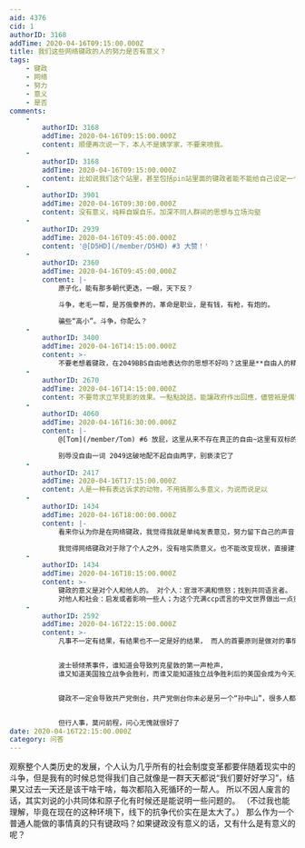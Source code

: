 ```yaml
---
aid: 4376
cid: 1
authorID: 3168
addTime: 2020-04-16T09:15:00.000Z
title: 我们这些网络键政的人的努力是否有意义？
tags:
    - 键政
    - 网络
    - 努力
    - 意义
    - 是否
comments:
    -
        authorID: 3168
        addTime: 2020-04-16T09:15:00.000Z
        content: 顺便再次说一下，本人不是姨学家，不要来喷我。
    -
        authorID: 3168
        addTime: 2020-04-16T09:15:00.000Z
        content: 比如说我们这个站里，甚至包括pin站里面的键政者能不能给自己设定一个小目标，就是转化一个浅红的小粉红？
    -
        authorID: 3901
        addTime: 2020-04-16T09:30:00.000Z
        content: 没有意义，纯粹自娱自乐，加深不同人群间的思想与立场沟壑
    -
        authorID: 2939
        addTime: 2020-04-16T09:45:00.000Z
        content: '@[D5HD](/member/D5HD) #3 大赞！'
    -
        authorID: 2360
        addTime: 2020-04-16T09:45:00.000Z
        content: |-
            原子化，能有那多朝代更迭，一眼，天下反？

            斗争，老毛一帮，是苏俄豢养的，革命是职业，是有钱，有枪，有炮的。

            骗些“高小”。斗争，你配么？
    -
        authorID: 3400
        addTime: 2020-04-16T14:15:00.000Z
        content: >-
            不要老想着键政，在2049BBS自由地表达你的思想不好吗？这里是**自由人的精神角落**，你可以讨论被禁止的书籍，音乐，电影，除非你没有精神生活。
    -
        authorID: 2670
        addTime: 2020-04-16T14:15:00.000Z
        content: 不要苛求立竿見影的效果。一點點說話，能讓政府作出回應，儘管衹是偶爾回應，已經是非常美好的成果。
    -
        authorID: 4060
        addTime: 2020-04-16T16:30:00.000Z
        content: |-
            @[Tom](/member/Tom) #6 放屁，这里从来不存在真正的自由~这里有双标的自由

            别辱没自由一词 2049这破地配不起自由两字，别亵渎它了
    -
        authorID: 2417
        addTime: 2020-04-16T17:15:00.000Z
        content: 人是一种有表达诉求的动物，不用搞那么多意义，为说而说足以
    -
        authorID: 1434
        addTime: 2020-04-16T18:00:00.000Z
        content: |-
            看来你认为你是在网络键政，我觉得我就是单纯发表意见，努力留下自己的声音，不期待中国政府有任何改变也不认为他们会有好的改变。

            我觉得网络键政对于除了个人之外，没有啥实质意义。也不能改变现状，直接建言ccp都不听，何况是在网上。
    -
        authorID: 1434
        addTime: 2020-04-16T18:15:00.000Z
        content: >-
            键政的意义是对个人和他人的。 对个人：宣泄不满和愤怒；找到共同语言者。
            对他人和社会：启发或者影响一些人；为这个充满ccp谎言的中文世界做出一点贡献，毕竟正常是中文世界是有各种声音的，而不能只是赞歌。
    -
        authorID: 2592
        addTime: 2020-04-16T22:15:00.000Z
        content: >-
            凡事不一定有结果，有结果也不一定是好的结果， 而人的首要原则是做对的事情。


            波士顿倾茶事件，谁知道会导致列克星敦的第一声枪声，
            谁又知道美国独立战争会胜利，而谁又能知道独立战争胜利后的美国会成为今天民主自由价值的灯塔？


            键政不一定会导致共产党倒台，共产党倒台你未必是另一个“孙中山”，很多人都是默默无名的革命者。


            但行人事，莫问前程，问心无愧就很好了
date: 2020-04-16T22:15:00.000Z
category: 问答
---
```


观察整个人类历史的发展，个人认为几乎所有的社会制度变革都要伴随着现实中的斗争，但是我有的时候总觉得我们自己就像是一群天天都说“我们要好好学习”，结果又过去一天还是该干啥干啥，每次都陷入死循环的一帮人。 所以不因人废言的话，其实刘说的小共同体和原子化有时候还是能说明一些问题的。 （不过我也能理解，毕竟在现在的这种环境下，线下的抗争代价实在是太大了。） 那么作为一个普通人能做的事情真的只有键政吗？如果键政没有意义的话，又有什么是有意义的呢？
